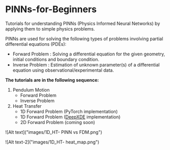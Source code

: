 # PINNs-for-Beginners
Tutorials for understanding PINNs (Physics Informed Neural Networks) by applying them to simple physics problems.

PINNs are used for solving the following types of problems involving partial differential equations (PDEs):
- Forward Problem : Solving a differential equation for the given geometry, initial conditions and boundary condition.
- Inverse Problem : Estimation of unknown parameter(s) of a differential equation using observational/experimental data.

**The tutorials are in the following sequence:**
1. Pendulum Motion
   - Forward Problem  
   - Inverse Problem
2. Heat Transfer
   - 1D Forward Problem (PyTorch implementation)
   - 1D Forward Problem ([DeepXDE](https://github.com/lululxvi/deepxde) implementation)
   - 2D Forward Problem (coming soon)


![Alt text]("images/1D_HT- PINN vs FDM.png")

![Alt text-2]("images/1D_HT- heat_map.png")
